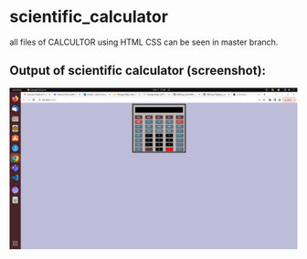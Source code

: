 # scientific_calculator


all files of CALCULTOR using HTML CSS can be seen in master branch.

## Output of scientific calculator (screenshot):
![OUTPUT OF calculator](https://github.com/Sureja-Janvi1308/scientific_calculator/blob/master/screenshot.png)
